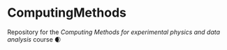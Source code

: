 # ComputingMethods
Repository for the *Computing Methods for experimental physics and data analysis* course :waxing_crescent_moon:
